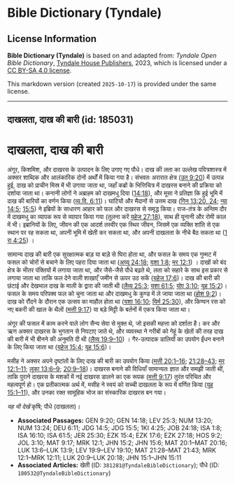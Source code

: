 # Bible Dictionary (Tyndale)

## License Information

**Bible Dictionary (Tyndale)** is based on and adapted from: _Tyndale Open Bible Dictionary_, [Tyndale House Publishers](https://tyndaleopenresources.com/), 2023, which is licensed under a [CC BY-SA 4.0 license](https://creativecommons.org/licenses/by-sa/4.0/legalcode.en).

This markdown version (created `2025-10-17`) is provided under the same license.



--------------------------------

## दाखलता, दाख की बारी (id: 185031)

दाखलता, दाख की बारी
===================

अंगूर, किशमिश, और दाखरस के उत्पादन के लिए उगाए गए पौधे। दाख की लता का उल्लेख पवित्रशास्त्र में अक्सर शाब्दिक और आलंकारिक दोनों अर्थों में किया गया है। संभवतः अरारात क्षेत्र ([उत 9:20](https://ref.ly/Gen9:20)) में उत्पन्न हुई, दाख को प्राचीन मिस्र में भी उगाया जाता था, जहाँ कब्रों के भित्तिचित्र में दाखरस बनाने की प्रक्रिया को दर्शाया जाता था। कनानी लोगों ने अब्राहम को दाखमधु दिया ([14:18](https://ref.ly/Gen14:18)), और मूसा ने प्रतिज्ञा कि हुई भूमि में दाख की बारियों का वर्णन किया ([व्य.वि. 6:11](https://ref.ly/Deut6:11))। घाटियों और मैदानों से उत्तम दाख ([गिन 13:20, 24](https://ref.ly/Num13:20); [न्या 14:5](https://ref.ly/Judg14:5); [15:5](https://ref.ly/Judg15:5)) ने इब्रियों के साधारण आहार को फल और दाखरस से समृद्ध किया। राज\-तंत्र के अन्तिम दौर में दाखमधु का व्यापक रूप से व्यापार किया गया (तुलना करें [यहेज 27:18](https://ref.ly/Ezek27:18)), साथ ही यूनानी और रोमी काल में भी। इब्रानियों के लिए, जीवन की एक आदर्श तस्वीर एक स्थिर जीवन, जिसमें एक व्यक्ति शांति से एक स्थान पर रह सकता था, अपनी भूमि में खेती कर सकता था, और अपनी दाखलता के नीचे बैठ सकता था ([1 रा 4:25](https://ref.ly/1Kgs4:25)) ।

सामान्य दाख की बारी एक सुरक्षात्मक बाड़ या बाड़े से घिरा होता था, और फसल के समय एक गुम्मट में फसल को चोरों से बचाने के लिए पहरा दिया जाता था ([अय्यू 24:18](https://ref.ly/Job24:18); [यशा 1:8](https://ref.ly/Isa1:8); [मर 12:1](https://ref.ly/Mark12:1)) । दाखों को बंद क्षेत्र के भीतर पंक्तियों में लगाया जाता था, और जैसे\-जैसे पौधे बढ़ते थे, लता को सहारे के साथ इस प्रकार से लगाया जाता था ताकि फल देने वाली शाखाएँ जमीन से ऊपर उठ सकें ([यहेज 17:6](https://ref.ly/Ezek17:6))। दाख की बारी की छंटाई और देखभाल दाख के माली के द्वारा की जाती थी ([लैव्य 25:3](https://ref.ly/Lev25:3); [यशा 61:5](https://ref.ly/Isa61:5); [योए 3:10](https://ref.ly/Joel3:10); [यूह 15:2](https://ref.ly/John15:2))। फसल के समय परिपक्व फल को चुना जाता था और दाखमधु के कुण्ड में ले जाया जाता था ([होश 9:2](https://ref.ly/Hos9:2))। दाख को रौंदने के दौरान एक उत्सव का माहौल होता था ([यशा 16:10](https://ref.ly/Isa16:10); [यिर्म 25:30](https://ref.ly/Jer25:30)), और किण्वन रस को नए बकरी की खाल के थैलों ([मत्ती 9:17](https://ref.ly/Matt9:17)) या बड़े मिट्टी के बर्तनों में एकत्र किया जाता था।

अंगूर की फसल में काम करने वाले लोग सैन्य सेवा से मुक्त थे, जो इसकी महत्ता को दर्शाता है। कर और ऋण अक्सर दाखरस के भुगतान से निपटाए जाते थे, और व्यवस्था ने गरीबों को गेहूं के खेतों की तरह दाख की बारी में भी बीनने की अनुमति दी थी ([लैव्य 19:9–10](https://ref.ly/Lev19:9-Lev19:10)) । गैर\-उत्पादक डालियों का उपयोग ईंधन बनाने के लिए किया जाता था ([यहेज 15:4](https://ref.ly/Ezek15:4); [यूह 15:6](https://ref.ly/John15:6))।

मसीह ने अक्सर अपने दृष्टांतों के लिए दाख की बारी का उपयोग किया ([मत्ती 20:1–16](https://ref.ly/Matt20:1-Matt20:16); [21:28–43](https://ref.ly/Matt21:28-Matt21:43); [मर 12:1–11](https://ref.ly/Mark12:1-Mark12:11); [लूका 13:6–9](https://ref.ly/Luke13:6-Luke13:9); [20:9–18](https://ref.ly/Luke20:9-Luke20:18))। दाखरस बनाने की विधियाँ सामान्यतः ज्ञात और समझी जाती थीं, ताकि पुराने दाखरस के मशकों में नई दाखरस डालने का एक रूपक ([मत्ती 9:17](https://ref.ly/Matt9:17)) तुरंत परिचित और महत्वपूर्ण हो। एक प्रतीकात्मक अर्थ में, मसीह ने स्वयं को सच्ची दाखलता के रूप में वर्णित किया ([यूह 15:1–11](https://ref.ly/John15:1-John15:11)), और उनका रक्त सामूहिक भोज का संस्कारिक दाखरस बन गया।

*यह भी देखें* कृषि; पौधे (दाखलता)।

* **Associated Passages:** GEN 9:20; GEN 14:18; LEV 25:3; NUM 13:20; NUM 13:24; DEU 6:11; JDG 14:5; JDG 15:5; 1KI 4:25; JOB 24:18; ISA 1:8; ISA 16:10; ISA 61:5; JER 25:30; EZK 15:4; EZK 17:6; EZK 27:18; HOS 9:2; JOL 3:10; MAT 9:17; MRK 12:1; JHN 15:2; JHN 15:6; MAT 20:1–MAT 20:16; LUK 13:6–LUK 13:9; LEV 19:9–LEV 19:10; MAT 21:28–MAT 21:43; MRK 12:1–MRK 12:11; LUK 20:9–LUK 20:18; JHN 15:1–JHN 15:11
* **Associated Articles:** खेती (ID: `381281@TyndaleBibleDictionary`); पौधे (ID: `180532@TyndaleBibleDictionary`)

